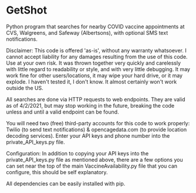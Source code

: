 # GetShot
Python program that searches for nearby COVID vaccine appointments at CVS, Walgreens, and Safeway (Albertsons), with optional SMS text notifications.

Disclaimer:
This code is offered 'as-is', without any warranty whatsoever. I cannot accept liability for any damages resulting from the use of this code. Use at your own risk. 
It was thrown together very quickly and carelessly with little regard to readability or style, and with very little debugging. It may work fine for other users/locations, it may wipe your hard drive, or it may explode. I haven't tested it, I don't know. It almost certainly won't work outside the US. 

All searches are done via HTTP requests to web endpoints. They are valid as of 4/2/2021, but may stop working in the future, breaking the code unless and until a valid endpoint can be found.

You will need two (free) third-party accounts for this code to work properly: Twilio (to send text notifications) & opencagedata.com (to provide location decoding services). Enter your API keys and phone number into the private_API_keys.py file. 

Configuration:
In addition to copying your API keys into the private_API_keys.py file as mentioned above, there are a few options you can set near the top of the main VaccineAvailability.py file that you can configure, this should be self explanatory.

All dependencies can be easily installed with pip.
